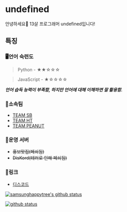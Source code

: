 # undefined
안녕하세요🙇‍ 13살 프로그래머 undefined입니다! 

## 특징

### 🖥언어 숙련도

> Python - ★★☆☆☆

> JavaScript - ★☆☆☆☆


***__언어 습득 능력이 부족함, 하지만 언어에 대해 이해하면 잘 활용함.__***


### 🔌소속팀
- [TEAM SB](https://discord.gg/29R9jA6)
- [TEAM HT](https://discord.gg/dMC7kUy)
- [TEAM PEANUT](https://discord.gg/vSTSEhr)

### 👥운영 서버
- ~~홍보맛집\(페쇠됨\)~~
- ~~DisKord\(테러로 인해 페쇠됨\)~~

### 🔗링크
- [디스코드](https://discord.com/users/617286714615922698)

[![samsunghappytree's github status](https://github-readme-stats.vercel.app/api?username=dfdddfd&show_icons=true&bg_color=30,e96443,904e95&title_color=fff&text_color=fff)](https://github.com/undefined7000)

[![github status](https://github-readme-stats.vercel.app/api/top-langs/?username=dfdddfd&show_icons=true&bg_color=30,e96443,904e95&title_color=fff&text_color=fff&layout=compact)](https://github.com/dfdddfd)
